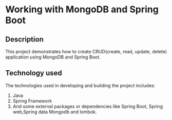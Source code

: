 # Working with MongoDB and Spring Boot

## Description

This project demonstrates how to create CRUD(create, read, update, delete) application using MongoDB and Spring Boot. 

## Technology used

The technologies used in developing and building the project includes:
1. Java
2. Spring Framework
3. And some external packages or dependencies like Spring Boot, Spring web,Spring data Mongodb and lombok.
